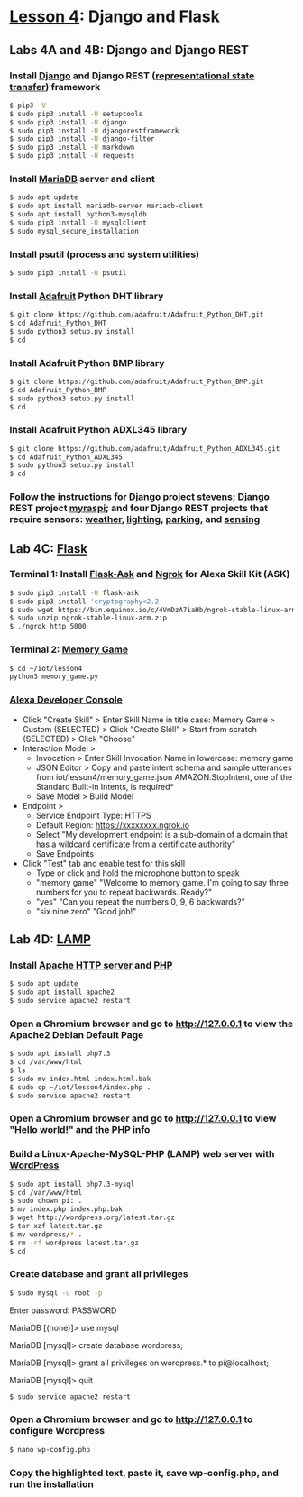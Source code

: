 # <a href="https://goo.gl/bhktY0">Lesson 4</a>: Django and Flask

## Labs 4A and 4B: Django and Django REST

### Install [Django](https://en.wikipedia.org/wiki/Django_(web_framework)) and Django REST ([representational state transfer](https://en.wikipedia.org/wiki/Representational_state_transfer)) framework
```sh
$ pip3 -V
$ sudo pip3 install -U setuptools
$ sudo pip3 install -U django
$ sudo pip3 install -U djangorestframework
$ sudo pip3 install -U django-filter
$ sudo pip3 install -U markdown
$ sudo pip3 install -U requests
```
### Install [MariaDB](https://en.wikipedia.org/wiki/MariaDB) server and client
```sh
$ sudo apt update
$ sudo apt install mariadb-server mariadb-client
$ sudo apt install python3-mysqldb
$ sudo pip3 install -U mysqlclient
$ sudo mysql_secure_installation
```
### Install psutil (process and system utilities)
```sh
$ sudo pip3 install -U psutil
```
### Install [Adafruit](https://en.wikipedia.org/wiki/Adafruit_Industries) Python DHT library
```sh
$ git clone https://github.com/adafruit/Adafruit_Python_DHT.git
$ cd Adafruit_Python_DHT
$ sudo python3 setup.py install
$ cd
```
### Install Adafruit Python BMP library
```sh
$ git clone https://github.com/adafruit/Adafruit_Python_BMP.git
$ cd Adafruit_Python_BMP
$ sudo python3 setup.py install
$ cd
```
### Install Adafruit Python ADXL345 library
```sh
$ git clone https://github.com/adafruit/Adafruit_Python_ADXL345.git
$ cd Adafruit_Python_ADXL345
$ sudo python3 setup.py install
$ cd
```
### Follow the instructions for Django project [stevens](https://github.com/kevinwlu/iot/tree/master/lesson4/stevens); Django REST project [myraspi](https://github.com/kevinwlu/iot/tree/master/lesson4/myraspi); and four Django REST projects that require sensors: [weather](https://github.com/kevinwlu/iot/tree/master/lesson4/weather), [lighting](https://github.com/kevinwlu/iot/tree/master/lesson4/lighting), [parking](https://github.com/kevinwlu/iot/tree/master/lesson4/parking), and [sensing](https://github.com/kevinwlu/iot/tree/master/lesson4/sensing)

## Lab 4C: [Flask](https://en.wikipedia.org/wiki/Flask_(web_framework))

### Terminal 1: Install [Flask-Ask](https://github.com/johnwheeler/flask-ask) and [Ngrok](https://ngrok.com/) for Alexa Skill Kit (ASK)
```sh
$ sudo pip3 install -U flask-ask
$ sudo pip3 install 'cryptography<2.2'
$ sudo wget https://bin.equinox.io/c/4VmDzA7iaHb/ngrok-stable-linux-arm.zip
$ sudo unzip ngrok-stable-linux-arm.zip
$ ./ngrok http 5000
```
### Terminal 2: [Memory Game](https://developer.amazon.com/blogs/post/Tx14R0IYYGH3SKT/Flask-Ask-A-New-Python-Framework-for-Rapid-Alexa-Skills-Kit-Development)
```sh
$ cd ~/iot/lesson4
python3 memory_game.py
```
### [Alexa Developer Console](https://developer.amazon.com/alexa/console/ask)
* Click "Create Skill" > Enter Skill Name in title case: Memory Game > Custom (SELECTED) > Click "Create Skill" > Start from scratch (SELECTED) > Click "Choose"
* Interaction Model > 
  * Invocation > Enter Skill Invocation Name in lowercase: memory game
  * JSON Editor > Copy and paste intent schema and sample utterances from iot/lesson4/memory_game.json
    AMAZON.StopIntent, one of the Standard Built-in Intents, is required*
  * Save Model > Build Model
* Endpoint >
  * Service Endpoint Type: HTTPS
  * Default Region: https://xxxxxxxx.ngrok.io
  * Select "My development endpoint is a sub-domain of a domain that has a wildcard certificate from a certificate authority"
  * Save Endpoints
* Click "Test" tab and enable test for this skill
  * Type or click and hold the microphone button to speak
  * "memory game"
    "Welcome to memory game. I'm going to say three numbers for you to repeat backwards. Ready?"
  * "yes"
    "Can you repeat the numbers 0, 9, 6 backwards?"
  * "six nine zero"
    "Good job!"

## Lab 4D: [LAMP](https://en.wikipedia.org/wiki/LAMP_(software_bundle))

### Install [Apache HTTP server](https://en.wikipedia.org/wiki/Apache_HTTP_Server) and [PHP](https://en.wikipedia.org/wiki/PHP)
```sh
$ sudo apt update
$ sudo apt install apache2
$ sudo service apache2 restart
```
### Open a Chromium browser and go to http://127.0.0.1 to view the Apache2 Debian Default Page
```sh
$ sudo apt install php7.3
$ cd /var/www/html
$ ls
$ sudo mv index.html index.html.bak
$ sudo cp ~/iot/lesson4/index.php .
$ sudo service apache2 restart
```
### Open a Chromium browser and go to http://127.0.0.1 to view "Hello world!" and the PHP info

### Build a Linux-Apache-MySQL-PHP (LAMP) web server with [WordPress](https://en.wikipedia.org/wiki/WordPress)
```sh
$ sudo apt install php7.3-mysql
$ cd /var/www/html
$ sudo chown pi: .
$ mv index.php index.php.bak
$ wget http://wordpress.org/latest.tar.gz
$ tar xzf latest.tar.gz
$ mv wordpress/* .
$ rm -rf wordpress latest.tar.gz
$ cd
```
### Create database and grant all privileges
```sh
$ sudo mysql -u root -p
```
Enter password: PASSWORD

MariaDB [(none)]> use mysql

MariaDB [mysql]> create database wordpress;

MariaDB [mysql]> grant all privileges on wordpress.* to pi@localhost;

MariaDB [mysql]> quit
```sh
$ sudo service apache2 restart
```
### Open a Chromium browser and go to http://127.0.0.1 to configure Wordpress
```sh
$ nano wp-config.php
```
### Copy the highlighted text, paste it, save wp-config.php, and run the installation
